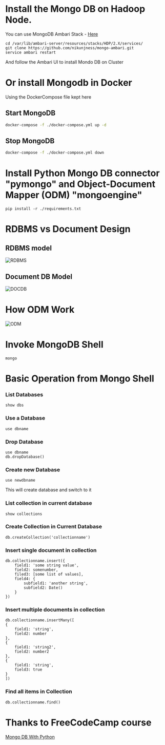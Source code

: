 # Install the Mongo DB on Hadoop Node.  
You can use MongoDB Ambari Stack - [Here](https://github.com/nikunjness/mongo-ambari)  
```console
cd /var/lib/ambari-server/resources/stacks/HDP/2.X/services/
git clone https://github.com/nikunjness/mongo-ambari.git
service ambari restart
```  
  
And follow the Ambari UI to install Mondo DB on Cluster  
  
# Or install Mongodb in Docker  
Using the DockerCompose file kept here  

## Start MongoDB
```sh
docker-compose -f ./docker-compose.yml up -d
```
  
## Stop MongoDB
```sh
docker-compose -f ./docker-compose.yml down
```
  
# Install Python Mongo DB connector "pymongo" and Object-Document Mapper (ODM) "mongoengine"  
```console
pip install -r ./requirements.txt
```
  
# RDBMS vs Document Design  
## RDBMS model  
![RDBMS](https://github.com/shakeelansari63/Training/blob/master/MONGODB/img/RDBMS%20Model.png)
  
## Document DB Model
![DOCDB](https://github.com/shakeelansari63/Training/blob/master/MONGODB/img/DocDB%20Model.png)
  
# How ODM Work
![ODM](https://github.com/shakeelansari63/Training/blob/master/MONGODB/img/ODM.png)
  
# Invoke MongoDB Shell
```console
mongo
```
  
# Basic Operation from Mongo Shell
### List Databases
```mongo
show dbs
```
  
### Use a Database
```mongo
use dbname
```
  
### Drop Database
```mongo
use dbname
db.dropDatabase()
```
  
### Create new Database
```mongo
use newdbname
```
This will create database and switch to it
  
### List collection in current database
```mongo
show collections
```
  
### Create Collection in Current Database
```mongo
db.createCollection('collectionname')
```
  
### Insert single document in collection
```mongo
db.collectionname.insert({
    field1: 'some string value',
    field2: somenumber,
    filed3: [some list of values],
    field4: {
        subfield1: 'another string',
        subfield2: Date()
    }
})
```
  
### Insert multiple documents in collection
```mongo
db.collectionname.insertMany([
{
    field1: 'string',
    field2: number
},
{
    field1: 'string2',
    field2: number2
},
{
    field1: 'string',
    field3: true
}
])
```
  
### Find all items in Collection
```mongo
db.collectionname.find()
```
  
  
# Thanks to FreeCodeCamp course
[Mongo DB With Python](https://www.youtube.com/watch?v=E-1xI85Zog8&list=WL&index=8&t=206s)
